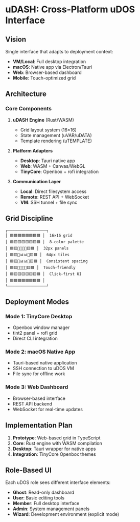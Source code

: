 # uDASH: Cross-Platform uDOS Interface

## Vision
Single interface that adapts to deployment context:
- **VM/Local**: Full desktop integration
- **macOS**: Native app via Electron/Tauri
- **Web**: Browser-based dashboard
- **Mobile**: Touch-optimized grid

## Architecture

### Core Components
1. **uDASH Engine** (Rust/WASM)
   - Grid layout system (16×16)
   - State management (uVAR/uDATA)
   - Template rendering (uTEMPLATE)

2. **Platform Adapters**
   - **Desktop**: Tauri native app
   - **Web**: WASM + Canvas/WebGL
   - **TinyCore**: Openbox + rofi integration

3. **Communication Layer**
   - **Local**: Direct filesystem access
   - **Remote**: REST API + WebSocket
   - **VM**: SSH tunnel + file sync

## Grid Discipline
```
┌─────────────────┐
│ 🟦🟦🟦🟦🟦🟦🟦🟦 │  16×16 grid
│ 🟦🟨🟨🟨🟨🟨🟨🟦 │  8-color palette
│ 🟦🟨📄📄📄📄🟨🟦 │  32px panels
│ 🟦🟨📄📊📊📄🟨🟦 │  64px tiles
│ 🟦🟨📄📊📊📄🟨🟦 │  Consistent spacing
│ 🟦🟨📄📄📄📄🟨🟦 │  Touch-friendly
│ 🟦🟨🟨🟨🟨🟨🟨🟦 │  Click-first UI
│ 🟦🟦🟦🟦🟦🟦🟦🟦 │
└─────────────────┘
```

## Deployment Modes

### Mode 1: TinyCore Desktop
- Openbox window manager
- tint2 panel + rofi grid
- Direct CLI integration

### Mode 2: macOS Native App
- Tauri-based native application
- SSH connection to uDOS VM
- File sync for offline work

### Mode 3: Web Dashboard
- Browser-based interface
- REST API backend
- WebSocket for real-time updates

## Implementation Plan
1. **Prototype**: Web-based grid in TypeScript
2. **Core**: Rust engine with WASM compilation
3. **Desktop**: Tauri wrapper for native apps
4. **Integration**: TinyCore Openbox themes

## Role-Based UI

Each uDOS role sees different interface elements:
- **Ghost**: Read-only dashboard
- **User**: Basic editing tools
- **Member**: Full desktop interface
- **Admin**: System management panels
- **Wizard**: Development environment (explicit mode)
